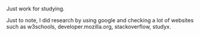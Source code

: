 Just work for studying.

Just to note, I did research by using google and checking a lot of websites such as w3schools, developer.mozilla.org, stackoverflow, studyx.
